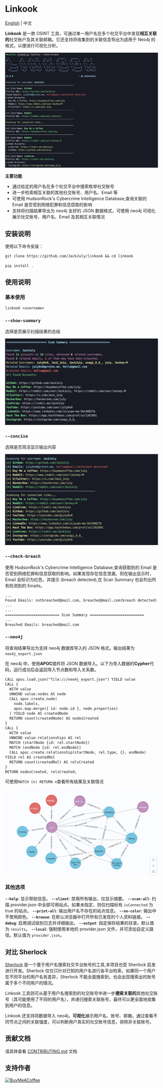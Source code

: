 # Linkook

[English](README.md) | 中文

**Linkook** 是一款 OSINT 工具，可通过单一用户名在多个社交平台中发现**相互关联的**社交账户及其关联邮箱。它还支持将收集到的关联信息导出为适用于 Neo4j 的格式，以便进行可视化分析。

![截图](images/01.png)

**主要功能**

- 通过给定的用户名在多个社交平台中搜索枚举社交账号
- 进一步检索相互关联的其他社交账号、用户名、Email 等
- 可使用 HudsonRock's Cybercrime Intelligence Database,查询关联的 Email 是否受到网络犯罪和信息窃取的影响
- 支持将扫描结果导出为 neo4j 友好的 JSON 数据格式，可使用 neo4j 可视化展示社交账号、用户名、Email 及其相互关联情况

## 安装说明

使用以下命令安装：

```
git clone https://github.com/JackJuly/linkook && cd linkook

pip install .
```

## 使用说明

### 基本使用

```
linkook <username>
```

### `--show-summary`

选择是否展示扫描结果的总结

![截图](images/02.png)

### `--concise`

选择是否简洁显示输出内容

![截图](images/03.png)

### `--check-breach`

使用 HudsonRock's Cybercrime Intelligence Database,查询获取到的 Email 是否受到网络犯罪和信息窃取的影响。如果发现存在信息泄漏，则在输出显示时，Email 会标识为红色，并提示 (breach detected),在 Scan Summary 也会列出所有检测到的 Emails。

```
...
Found Emails: notbreached@mail.com, breached@mail.com(breach detected)
...
...
========================= Scan Summary =========================
...
Breached Emails: breached@mail.com
```

### `--neo4j`

将查询结果导出为支持 neo4j 数据库导入的 JSON 格式。输出结果为`neo4j_export.json`

在 neo4j 中，使用**APOC**插件将 JSON 数据导入。以下为导入数据的**Cypher**代码，运行成功后会返回导入节点数和导入关系数。

```
CALL apoc.load.json("file:///neo4j_export.json") YIELD value
CALL {
  WITH value
  UNWIND value.nodes AS node
  CALL apoc.create.node(
    node.labels,
    apoc.map.merge({ id: node.id }, node.properties)
  ) YIELD node AS createdNode
  RETURN count(createdNode) AS nodesCreated
}
CALL {
  WITH value
  UNWIND value.relationships AS rel
  MATCH (startNode {id: rel.startNode})
  MATCH (endNode {id: rel.endNode})
  CALL apoc.create.relationship(startNode, rel.type, {}, endNode) YIELD rel AS createdRel
  RETURN count(createdRel) AS relsCreated
}
RETURN nodesCreated, relsCreated;
```

可使用`MATCH (n) RETURN n`查看所有结果及关联情况

![截图](images/04.png)

### 其他选项

**`--help`**: 显示帮助信息。
**`--slient`**: 禁用所有输出，仅显示摘要。
**`--scan-all`**: 扫描 provider.json 中全部可用站点。如果未指定，则仅扫描标有 `isConnected` 为 true 的站点。
**`--print-all`**: 输出用户名不存在的站点信息。
**`--no-color`**: 输出中不使用颜色。
**`--browse`**: 在默认浏览器中打开所有已发现的个人资料链接。
**`--debug`**: 启用调试级别日志并详细输出。
**`--output`**: 指定保存结果的目录。默认值为 `results`。
**`--local`**: 强制使用本地的 provider.json 文件，并可添加自定义路径。默认值为 `provider.json`。

## 对比 Sherlock

[Sherlock](https://github.com/sherlock-project/sherlock) 是一个基于用户名搜索社交平台账号的工具,本项目也受 Sherlock 启发进行开发。Sherlock 仅仅只针对已知的用户名进行各平台检索，如果同一个用户在不同平台的用户名有差异，Sherlock 不能全面搜索到，也会出现搜索出的账号属于多个不同用户的情况。

Linkook 工具则可从基于用户名搜索到的社交账号中进一步**搜索关联的**其他社交账号（其可能使用了不同的用户名），并递归搜索关联账号，最终可以更全面地收集到用户的信息。

Linkook 还支持将数据导入 neo4j，**可视化**展示用户名、账号、邮箱，通过查看不同节点之间的关联强度，可以判断用户真实的社交账号信息，排除非关联账号。

## 贡献文档

请具体查看 [CONTRIBUTING.md](CONTRIBUTING.md) 文档

## 支持作者

[![BuyMeACoffee](https://img.shields.io/badge/Buy%20Me%20a%20Coffee-ffdd00?style=for-the-badge&logo=buy-me-a-coffee&logoColor=black)](https://buymeacoffee.com/ju1y)

